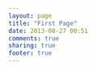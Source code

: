 ```yaml
---
layout: page
title: "First Page"
date: 2013-08-27 00:51
comments: true
sharing: true
footer: true
---
```

